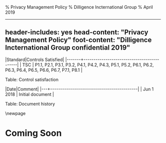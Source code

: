 % Privacy Management Policy
% Dilligence Incternational Group
% April 2019

---
header-includes: yes
head-content: "Privacy Management Policy"
foot-content: "Dilligence Incternational Group confidential 2019"
---

|Standard|Controls Satisfied|
|-------+--------------------------------------------|
| TSC | P1.1, P2.1, P3.1, P3.2, P4.1, P4.2, P4.3, P5.1, P5.2, P6.1, P6.2, P6.3, P6.4, P6.5, P6.6, P6.7, P7.1, P8.1 |

Table: Control satisfaction


|Date|Comment|
|---+--------------------------------------------|
| Jun 1 2018 | Initial document |

Table: Document history


\newpage


# Coming Soon

